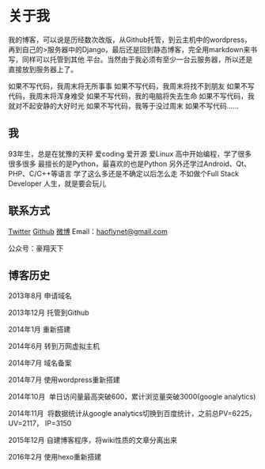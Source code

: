 # 关于我
我的博客，可以说是历经数次改版，从Github托管，到云主机中的wordpress，再到自己的>服务器中的Django，最后还是回到静态博客，完全用markdown来书写，同样可以托管到其他
平台。当然由于我必须有至少一台云服务器，所以还是直接放到服务器上了。

如果不写代码，我周末将无所事事 
如果不写代码，我周末将找不到朋友 
如果不写代码，我周末将浑身难受 
如果不写代码，我的电脑将失去生命 
如果不写代码，我就对不起安静的大好时光 
如果不写代码，我等于没过周末 
如果不写代码……  

## 我

93年生，总是在犹豫的天秤 
爱coding  爱开源  爱Linux 
高中开始编程，学了很多很多很多 
最擅长的是Python，最喜欢的也是Python 
另外还学过Android、Qt、PHP、C/C++等语言 
学了这么多还是不确定以后怎么走 
不如做个Full Stack Developer 
人生，就是要会玩儿  

## 联系方式

[Twitter](https://twitter.com/haofly) 
[Github](https://github.com/haoflynet) 
[微博](http://weibo.com/haoflynet) 
Email：haoflynet@gmail.com

公众号：豪翔天下

## 博客历史

2013年8月 申请域名

2013年12月 托管到Github

2014年1月  重新搭建

2014年6月 转到万网虚拟主机

2014年7月 域名备案

2014年7月 使用wordpress重新搭建

2014年10月  单日访问量最高突破600，累计浏览量突破3000(google analytics)

2014年11月  将数据统计从google analytics切换到百度统计，之前总PV=6225，UV=2117，
IP=3150

2015年12月 自建博客程序，将wiki性质的文章分离出来

2016年2月  使用hexo重新搭建

